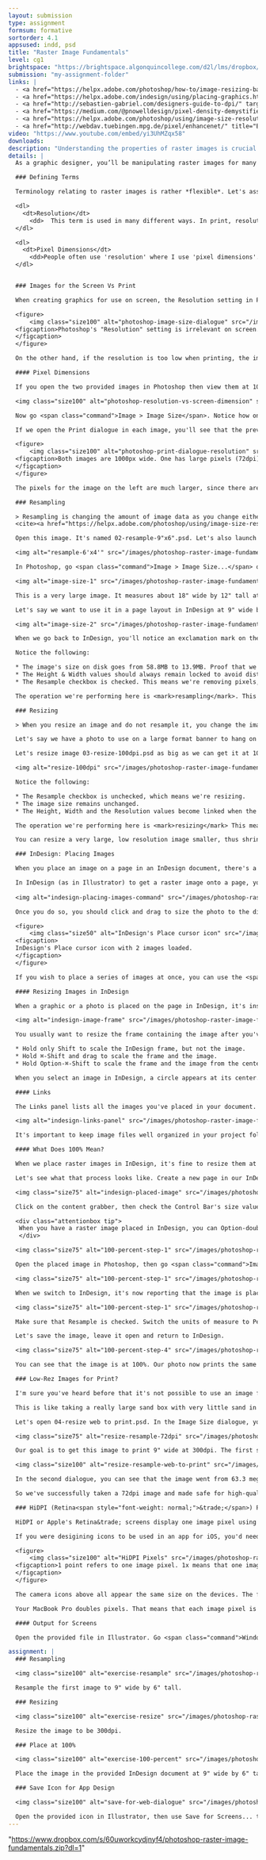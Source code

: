```yaml
---
layout: submission
type: assignment
formsum: formative
sortorder: 4.1
appsused: indd, psd
title: "Raster Image Fundamentals"
level: cg1
brightspace: "https://brightspace.algonquincollege.com/d2l/lms/dropbox/user/folder_submit_files.d2l?db=157212&grpid=0&isprv=&bp=0&ou=193284"
submission: "my-assignment-folder"
links: |
  - <a href="https://helpx.adobe.com/photoshop/how-to/image-resizing-basics.html" title="Change the image size" target="_blank">Adobe: Change the image size</a>
  - <a href="https://helpx.adobe.com/indesign/using/placing-graphics.html" target="_blank" title="Adobe: Placing Graphics">Adobe: Placing Graphics</a>
  - <a href="http://sebastien-gabriel.com/designers-guide-to-dpi/" target="_blank" title="The definitive guide to DPI & PPI">The definitive guide to DPI & PPI</a>
  - <a href="https://medium.com/@pnowelldesign/pixel-density-demystified-a4db63ba2922#.bt7dkm5pp" target="_blank" title="Pixel Density Demystified">Pixel Density Demystified</a>.
  - <a href="https://helpx.adobe.com/photoshop/using/image-size-resolution.html" target="_blank" title="Adobe: Raster & Vector Graphics">Adobe: Raster & Vector Graphics</a>
  - <a href="http://webdav.tuebingen.mpg.de/pixel/enhancenet/" title="Enhance that photo!" target="_blank">Tech is catching up!</a>
video: "https://www.youtube.com/embed/yi3UhMZqx58"
downloads:
description: "Understanding the properties of raster images is crucial to building efficient web sites, mobile apps and printed material. The concepts of pixel dimensions, resolution, colour space and more all play a role in creating graphics that save load times and print quickly."
details: |
  As a graphic designer, you’ll be manipulating raster images for many different intents: high-end printing, app & web design, large format signage, etc… Being aware of the mechanics of what’s happening to the pixels in your images is crucial to successful reproduction.

  ### Defining Terms

  Terminology relating to raster images is rather *flexible*. Let's assign terms to concepts

  <dl>
    <dt>Resolution</dt>
      <dd>  This term is used in many different ways. In print, resolution refers to how many pixels there are in a linear inch of the image. In other words, the 'dpi' value. With images for the screen, resolution is the total number of pixels in the image. So a 1920 x 1080 pixel image has 2 million pixels, which can also be expressed as two megapixels. One megapixel equals 1,000,000 pixels.</dd>
  </dl>

  <dl>
    <dt>Pixel Dimensions</dt>
      <dd>People often use 'resolution' where I use 'pixel dimensions'. Pixel dimensions refers to the number of pixels for the height of the image and the width of the image.</dd>
  </dl>


  ### Images for the Screen Vs Print

  When creating graphics for use on screen, the Resolution setting in Photoshop's Image Size dialogue doesn't matter. All we care about are the pixel dimensions when designing for the screen.

  <figure>
      <img class="size100" alt="photoshop-image-size-dialogue" src="/images/photoshop-raster-image-fundamentals/photoshop-image-size-dialogue.jpg">
  <figcaption>Photoshop's "Resolution" setting is irrelevant on screen. It's very important in print.
  </figcaption>
  </figure>

  On the other hand, if the resolution is too low when printing, the image will look blurry or pixelated.

  #### Pixel Dimensions

  If you open the two provided images in Photoshop then view them at 100% by typing ⌘-1, you'll see they zoom to the same size on screen. That's because they're both 1000 pixels wide.

  <img class="size100" alt="photoshop-resolution-vs-screen-dimension" src="/images/photoshop-raster-image-fundamentals/photoshop-resolution-vs-screen-dimension.jpg">

  Now go <span class="command">Image > Image Size</span>. Notice how one of them has a resolution of 72dpi and the other has a resolution of 240dpi. Why do they both look the same on screen? If you were to print them, the 240dpi image would look much better. This tells you that pixel dimensions are relevant on screen and resolution is important in print.

  If we open the Print dialogue in each image, you'll see that the previews are much different.

  <figure>
      <img class="size100" alt="photoshop-print-dialogue-resolution" src="/images/photoshop-raster-image-fundamentals/photoshop-print-dialogue-resolution.jpg">
  <figcaption>Both images are 1000px wide. One has large pixels (72dpi), one has small pixels (240dpi).
  </figcaption>
  </figure>

  The pixels for the image on the left are much larger, since there are only 72 of them in one inch. There are 240 pixels in one inch for the image on the right. That makes them much smaller.

  ### Resampling

  > Resampling is changing the amount of image data as you change either the pixel dimensions or the resolution of an image. When you downsample (decrease the number of pixels), information is deleted from the image. When you resample up (increase the number of pixels, or upsample), new pixels are added.
  <cite><a href="https://helpx.adobe.com/photoshop/using/image-size-resolution.html" target="_blank" title="Adobe's page about resampling.">Adobe</a></cite>

  Open this image. It's named 02-resample-9"x6".psd. Let's also launch InDesign to place the image on an 18" x 12" page. As you can see, the image takes up the hole page at first.

  <img alt="resample-6'x4'" src="/images/photoshop-raster-image-fundamentals/resample-6'x4'.gif">

  In Photoshop, go <span class="command">Image > Image Size...</span> or <span class="command">⌘-Option-i</span>.

  <img alt="image-size-1" src="/images/photoshop-raster-image-fundamentals/image-size-1.jpg" class="size75">

  This is a very large image. It measures about 18" wide by 12" tall at 300dpi in print. That makes it weigh in at about 58 megabytes on your hard drive.

  Let's say we want to use it in a page layout in InDesign at 9" wide by 6" tall. All we need to do is enter 9" for the width while Resample is checked.

  <img alt="image-size-2" src="/images/photoshop-raster-image-fundamentals/image-size-2.jpg" class="size75">

  When we go back to InDesign, you'll notice an exclamation mark on the photo. That means that it's been edited outside of InDesign and needs to be updated. Click on the exclamation mark. The image updates to its new size of 9" wide by 6" tall.

  Notice the following:

  * The image's size on disk goes from 58.8MB to 13.9MB. Proof that we're removing data.
  * The Height & Width values should always remain locked to avoid distorting the image.
  * The Resample checkbox is checked. This means we're removing pixels, so this is destructive.

  The operation we're performing here is <mark>resampling</mark>. This means that we're removing pixels from the image, which is a destructive process. If you were to save and close this image, that data would be lost forever.

  ### Resizing

  > When you resize an image and do not resample it, you change the image's size without changing the amount of data in that image. Resizing without resampling changes the image's physical size without changing the pixel dimensions in the image. No data is added to or removed from the image. <cite><a href="https://helpx.adobe.com/photoshop/kb/advanced-cropping-resizing-resampling-photoshop.html" target="_blank" title="Adobe: Resize Vs Resample">Adobe</a></cite>

  Let's say we have a photo to use on a large format banner to hang on a building wall. I would want the dimensions to be large. Our sign company tells us the desired resolution can be as low as 100dpi.

  Let's resize image 03-resize-100dpi.psd as big as we can get it at 100dpi. Uncheck the Resample box. Enter a value of 100 for the resolution. This will cause the dimensions to increase from 19" wide to 57" wide.

  <img alt="resize-100dpi" src="/images/photoshop-raster-image-fundamentals/resize-100dpi.jpg" class="size75">

  Notice the following:

  * The Resample checkbox is unchecked, which means we're resizing.
  * The image size remains unchanged.
  * The Height, Width and the Resolution values become linked when the Resample checkbox is unchecked.

  The operation we're performing here is <mark>resizing</mark> This means that we're not changing the number of pixels in the file. The file size on disk remains the same at 63.3 megabytes. This is a non-destructive process. You can resize images up and down to your heart's content. You'll never lose data.

  You can resize a very large, low resolution image smaller, thus shrinking its pixels into a smaller area, which raises its resolution. Conversely, you can take a very high resolution low pixel dimension image and stretch its pixels over a much larger area to make a large, low resolution image for large format output.

  ### InDesign: Placing Images

  When you place an image on a page in an InDesign document, there's a link to the original file on your hard drive. What you're seeing is a picture of the image in InDesign. InDesign's command for importing a graphic onto a page is called <span class="command">Place</span> rather than *import*.

  In InDesign (as in Illustrator) to get a raster image onto a page, you need to use the <span class="command">File > Place...</span> command.
    
  <img alt="indesign-placing-images-command" src="/images/photoshop-raster-image-fundamentals/indesign-placing-images-command.jpg" class="size100">

  Once you do so, you should click and drag to size the photo to the dimensions you want.

  <figure>
      <img class="size50" alt="InDesign's Place cursor icon" src="/images/photoshop-raster-image-fundamentals/icon-indesign-place.svg">
  <figcaption>
  InDesign's Place cursor icon with 2 images loaded.
  </figcaption>
  </figure>

  If you wish to place a series of images at once, you can use the <span class="command">File > Place...</span> command, then choose multiple images. Once you do so, you'll get a cursor loaded with all the images. Then, you can click and drag them onto your pages one after the other.

  #### Resizing Images in InDesign

  When a graphic or a photo is placed on the page in InDesign, it's inside and InDesign frame. The brown frame is the graphic itself. The blue one is the InDesign frame which contains it. Both can be resized individually.

  <img alt="indesign-image-frame" src="/images/photoshop-raster-image-fundamentals/indesign-image-frame.jpg" class="size100">

  You usually want to resize the frame containing the image after you've placed it. To do so, grab a corner of the InDesign frame with your Selection Tool.

  * Hold only Shift to scale the InDesign frame, but not the image.
  * Hold ⌘-Shift and drag to scale the frame and the image.
  * Hold Option-⌘-Shift to scale the frame and the image from the center.

  When you select an image in InDesign, a circle appears at its center. This is called the Content Grabber. It allows you to drag the image around inside the InDesign frame. This can be useful for cropping an image inside the frame.

  #### Links

  The Links panel lists all the images you've placed in your document. There's a ton of information in the lower part of the panel about each image.

  <img alt="indesign-links-panel" src="/images/photoshop-raster-image-fundamentals/indesign-links-panel.jpg" class="size33">

  It's important to keep image files well organized in your project folder because InDesign will reference that location to find the linked files. If you rename or move an image in Finder after its been placed, InDesign will lose track of the image. This means that it won't be packaged with the rest of the files, which makes your document rather useless.

  #### What Does 100% Mean?

  When we place raster images in InDesign, it's fine to resize them at will while we're designing our document. When our design is completed, you should resize your images to 100% before sending files for reproduction. The 100% means that the print size in Photoshop matches the print size in InDesign.

  Let's see what that process looks like. Create a new page in our InDesign document with <span class="command">Shift-⌘-P</span>. Place the 04-100-percent.psd image on the full width of the margins. This means you need to drag while placing.

  <img class="size75" alt="indesign-placed-image" src="/images/photoshop-raster-image-fundamentals/indesign-placed-image.jpg">

  Click on the content grabber, then check the Control Bar's size value to see what's going on. You can see that it's scaled to a small percentage in InDesign. We need to make this number 100%, with the image resolution at 300dpi.

  <div class="attentionbox tip">
   When you have a raster image placed in InDesign, you can Option-double-click on it to open it in Photoshop.
   </div>

  <img class="size75" alt="100-percent-step-1" src="/images/photoshop-raster-image-fundamentals/100-percent-step-1.jpg">

  Open the placed image in Photoshop, then go <span class="command">Image > Image Size...</span>. If we uncheck Resample, then set the resolution to 300, the dimensions go down. Let's save, leave the image open, then switch to InDesign.

  <img class="size75" alt="100-percent-step-1" src="/images/photoshop-raster-image-fundamentals/100-percent-step-2.jpg">

  When we switch to InDesign, it's now reporting that the image is placed at about 40%. Let's go back to Photoshop to resample to image to 40% of its size.

  <img class="size75" alt="100-percent-step-1" src="/images/photoshop-raster-image-fundamentals/100-percent-step-3.jpg">

  Make sure that Resample is checked. Switch the units of measure to Percent. Enter a value of 40. You see that the image size went from 60.7 megabytes to 9.71 megabytes. Again, resampling is a destructive process.

  Let's save the image, leave it open and return to InDesign.

  <img class="size75" alt="100-percent-step-4" src="/images/photoshop-raster-image-fundamentals/100-percent-step-4.jpg">

  You can see that the image is at 100%. Our photo now prints the same size in InDesign as it does in Photoshop. This is our goal.

  ### Low-Rez Images for Print?

  I'm sure you've heard before that it's not possible to use an image from the web in print; that you can't use a 72dpi image in print. That's not completely true. If an image's pixel dimensions are large enough, you can use that to get a higher resolution.

  This is like taking a really large sand box with very little sand in it, then shrinking in its walls towards the center. As the sand box gets smaller, the sand will get deeper. The deeper sand is a metaphore for higher resolution.

  Let's open 04-resize web to print.psd. In the Image Size dialogue, you see that it's a huge image. If you were to print it as-is, it would measure 80 inches wide. The quality wouldn't be so great because of the 72dpi resolution.

  <img class="size75" alt="resize-resample-72dpi" src="/images/photoshop-raster-image-fundamentals/resize-resample-72dpi.jpg">

  Our goal is to get this image to print 9" wide at 300dpi. The first step is to resize the image, so uncheck the Resample checkbox. Set the resolution to 300dpi. Now check the Resample checkbox again to resample the image dimensions to 9" wide.

  <img class="size100" alt="resize-resample-web-to-print" src="/images/photoshop-raster-image-fundamentals/resize-resample-web-to-print.jpg">

  In the second dialogue, you can see that the image went from 63.3 megabytes to 13.9 megabytes. Clearly, data was removed from the image when we resampled it. That's what downsampling is.

  So we've successfully taken a 72dpi image and made safe for high-quality print output at 9" wide at 300dpi.

  ### HiDPI (Retina<span style="font-weight: normal;">&trade;</span>) Pixels

  HiDPI or Apple's Retina&trade; screens display one image pixel using four or more device pixels.

  If you were desigining icons to be used in an app for iOS, you'd need to produce a minimum of three sizes for each. An old (non-Retina) iPhone will use one device pixel to display one image pixel. An iPhone with a Retina screen will use four device pixels to display one image pixel. A plus-sized iPhone will use 9 device pixels to display one image pixel.

  <figure>
      <img class="size100" alt="HiDPI Pixels" src="/images/photoshop-raster-image-fundamentals/hidpi-pixels.svg">
  <figcaption>1 point refers to one image pixel. 1x means that one image pixel is being displayed with one device pixel. 2x means that it's using 4 device pixels.
  </figcaption>
  </figure>

  The camera icons above all appear the same size on the devices. The fact is that there's a small, a medium and a large one. It's just that they're being displayed with increasingly dense pixels. The 1x one looks the least clear, while the 3x button appears super-sharp on-screen.

  Your MacBook Pro doubles pixels. That means that each image pixel is displayed with two device pixels. The proof is that when you take a screen grab, then open it in Photoshop, the image measures twice the pixel dimensions as Finder says.

  #### Output for Screens

  Open the provided file in Illustrator. Go <span class="command">Window > Asset Export</span>. Drag the camera icon into the panel. Rename the asset icon-camera. Click on iOS. This will set up the three sizes for your graphic, plus a vector .SVG file. Save them into the provided 06-app-icon folder. Go see in the folder, you should have three files that are increasing in dimensions.

assignment: |
  ### Resampling

  <img class="size100" alt="exercise-resample" src="/images/photoshop-raster-image-fundamentals/exercise-resample.jpg">

  Resample the first image to 9" wide by 6" tall.

  ### Resizing

  <img class="size100" alt="exercise-resize" src="/images/photoshop-raster-image-fundamentals/exercise-resize.jpg">

  Resize the image to be 300dpi.

  ### Place at 100%

  <img class="size100" alt="exercise-100-percent" src="/images/photoshop-raster-image-fundamentals/exercise-100-percent.jpg">

  Place the image in the provided InDesign document at 9" wide by 6" tall at 300dpi. That means at 100% in InDesign. Remember, you need to do this in two steps. Resize it to 300dpi first. Click OK. Check InDesign for the new percentage value. Go back to Photoshop to resample it to that percetage. Save in Photoshop. Go back to InDesign to check that it's at 100%.

  ### Save Icon for App Design

  <img class="size100" alt="save-for-web-dialogue" src="/images/photoshop-raster-image-fundamentals/save-for-web-dialogue.jpg">

  Open the provided icon in Illustrator, then use Save for Screens... to export it for Android OS. *Make sure to name the asset in the panel first!* Name it icon-soccer.
---
```

"https://www.dropbox.com/s/60uworkcydjnyf4/photoshop-raster-image-fundamentals.zip?dl=1"
